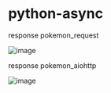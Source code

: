 ﻿# python-async

 response pokemon_request

 ![image](https://github.com/renejal/python-async/assets/40049733/c4e8580b-1cd4-402c-995b-caceb3f1e88e)

response pokemon_aiohttp

![image](https://github.com/renejal/python-async/assets/40049733/0836edc3-b475-4625-bfb2-bb47c6784ba6)
